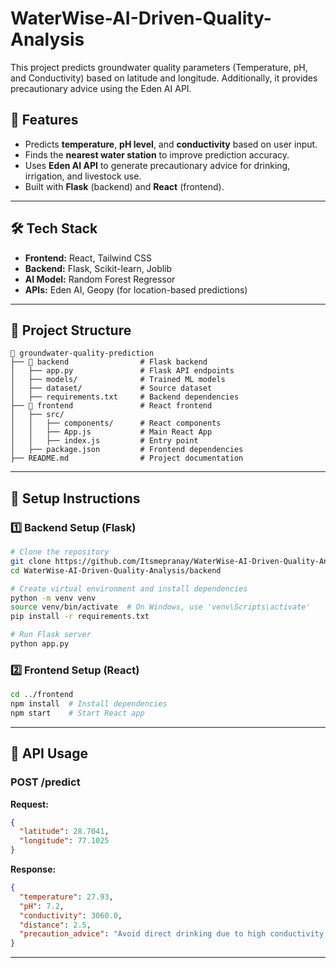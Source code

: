 # WaterWise-AI-Driven-Quality-Analysis


This project predicts groundwater quality parameters (Temperature, pH, and Conductivity) based on latitude and longitude. Additionally, it provides precautionary advice using the Eden AI API.

## 🚀 Features
- Predicts **temperature**, **pH level**, and **conductivity** based on user input.
- Finds the **nearest water station** to improve prediction accuracy.
- Uses **Eden AI API** to generate precautionary advice for drinking, irrigation, and livestock use.
- Built with **Flask** (backend) and **React** (frontend).

---

## 🛠 Tech Stack
- **Frontend:** React, Tailwind CSS
- **Backend:** Flask, Scikit-learn, Joblib
- **AI Model:** Random Forest Regressor
- **APIs:** Eden AI, Geopy (for location-based predictions)

---

## 📂 Project Structure
```
📁 groundwater-quality-prediction
├── 📁 backend                # Flask backend
│   ├── app.py               # Flask API endpoints
│   ├── models/              # Trained ML models
│   ├── dataset/             # Source dataset
│   ├── requirements.txt     # Backend dependencies
├── 📁 frontend               # React frontend
│   ├── src/
│   │   ├── components/      # React components
│   │   ├── App.js           # Main React App
│   │   ├── index.js         # Entry point
│   ├── package.json         # Frontend dependencies
├── README.md                # Project documentation
```

---

## 🔧 Setup Instructions

### 1️⃣ Backend Setup (Flask)
```bash
# Clone the repository
git clone https://github.com/Itsmepranay/WaterWise-AI-Driven-Quality-Analysis
cd WaterWise-AI-Driven-Quality-Analysis/backend

# Create virtual environment and install dependencies
python -m venv venv
source venv/bin/activate  # On Windows, use 'venv\Scripts\activate'
pip install -r requirements.txt

# Run Flask server
python app.py
```

### 2️⃣ Frontend Setup (React)
```bash
cd ../frontend
npm install  # Install dependencies
npm start    # Start React app
```

---

## 🔗 API Usage
### **POST /predict**
**Request:**
```json
{
  "latitude": 28.7041,
  "longitude": 77.1025
}
```
**Response:**
```json
{
  "temperature": 27.93,
  "pH": 7.2,
  "conductivity": 3060.0,
  "distance": 2.5,
  "precaution_advice": "Avoid direct drinking due to high conductivity."
}
```

---



